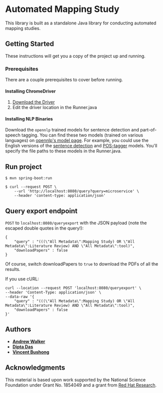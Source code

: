# Automated Mapping Study

This library is built as a standalone Java library for conducting automated mapping studies.

## Getting Started

These instructions will get you a copy of the project up and running.

### Prerequisites

There are a couple prerequisites to cover before running.

#### Installing ChromeDriver

1. [Download the Driver](https://chromedriver.chromium.org/downloads)
2. Edit the driver location in the Runner.java

#### Installing NLP Binaries

Download the `opennlp` trained models for sentence detection and part-of-speech tagging. You can find these two models (trained on various languages) on [opennlp's model page](http://opennlp.sourceforge.net/models-1.5/). For example, you could use the English versions of the [sentence detection](http://opennlp.sourceforge.net/models-1.5/en-sent.bin) and [POS-tagger](http://opennlp.sourceforge.net/models-1.5/en-pos-maxent.bin) models. You'll specify the file paths to these models in the Runner.java.

## Run project

```
$ mvn spring-boot:run
```

```
$ curl --request POST \
    --url 'http://localhost:8080/query?query=microservice' \
    --header 'content-type: application/json'
```

## Query export endpoint

`POST` to `localhost:8080/queryexport` with the JSON payload (note the escaped double quotes in the query!):

```
{
    "query" : "(((\"All Metadata\":Mapping Study) OR \"All Metadata\":Literature Review) AND \"All Metadata\":tool)",
    "downloadPapers" : false
}
```

Of course, switch downloadPapers to `true` to download the PDFs of all the results.

If you use cURL:

```
curl --location --request POST 'localhost:8080/queryexport' \
--header 'Content-Type: application/json' \
--data-raw '{
    "query" : "(((\"All Metadata\":Mapping Study) OR \"All Metadata\":Literature Review) AND \"All Metadata\":tool)",
    "downloadPapers" : false
}'
```

## Authors

* [**Andrew Walker**](https://github.com/walker76)
* [**Dipta Das**](https://github.com/diptadas)
* [**Vincent Bushong**](https://github.com/vinbush)

## Acknowledgments

This material is based upon work supported by the National Science Foundation under Grant No. 1854049 and a grant from [Red Hat Research](https://research.redhat.com).
